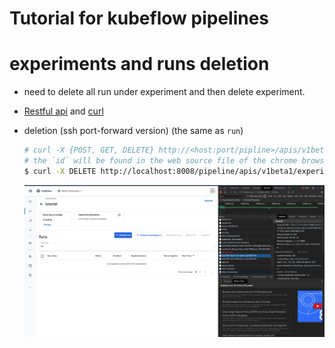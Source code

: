 # Tutorial for kubeflow pipelines

# experiments and runs deletion

- need to delete all run under experiment and then delete experiment.
- [Restful api](https://www.kubeflow.org/docs/pipelines/reference/api/kubeflow-pipeline-api-spec/) and [curl](https://gist.github.com/subfuzion/08c5d85437d5d4f00e58)
- deletion (ssh port-forward version) (the same as `run`)

  ```bash
  # curl -X {POST, GET, DELETE} http://<host:port/pipline>/apis/v1beta1/experiments/{id}
  # the `id` will be found in the web source file of the chrome browser
  $ curl -X DELETE http://localhost:8008/pipeline/apis/v1beta1/experiments/1aba4f11-fbd0-4a78-84cd-4123b21d75b7
  ```

  ![img](images/pipeline-deletion.png)